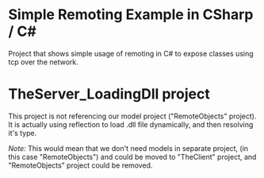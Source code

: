 # Simple Remoting Example in CSharp / C#

Project that shows simple usage of remoting in C# to expose classes using tcp over the network.


# TheServer_LoadingDll project

This project is not referencing our model project ("RemoteObjects" project). It is actually using reflection to load .dll file dynamically, and then resolving it's type. 

*Note:* This would mean that we don't need models in separate project, (in this case "RemoteObjects") and could be moved to "TheClient" project, and "RemoteObjects" project could be removed.
